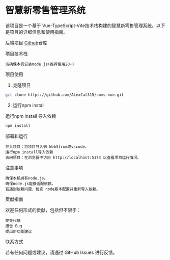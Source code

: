 # 智慧新零售管理系统 

该项目是一个基于 Vue-TypeScript-Vite技术栈构建的智慧新零售管理系统。以下是项目的详细信息和使用指南。


后端项目 [Github](https://github.com/AlexCat315/soms-springboot)仓库


项目技术栈

    请确保本机安装node.js(推荐使用20+)

项目使用
1. 克隆项目


``` bash
git clone https://github.com/ALexCat315/soms-vue.git
```



2. 运行npm install

运行npm install 导入依赖


``` bash
npm install
```



部署和运行

    导入项目：将项目导入到 WebStrom或vscode。
    运行npm install导入依赖
    访问项目：在浏览器中访问 http://localhost:5173 以查看项目运行情况。

注意事项

    确保本机拥有node.js。
    确保node.js能够适配依赖。
    若遇到依赖问题，检查 node版本配置并重新导入依赖。

贡献指南

欢迎任何形式的贡献，包括但不限于：

    提交代码
    报告 Bug
    提出新功能建议

联系方式

若有任何问题或建议，请通过 GitHub Issues 进行反馈。
